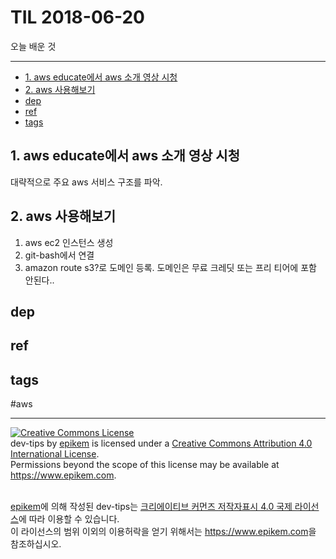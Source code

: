 # TIL 2018-06-20

오늘 배운 것

--------------------------


- [1. aws educate에서 aws 소개 영상 시청](#1-aws-educate에서-aws-소개-영상-시청)
- [2. aws 사용해보기](#2-aws-사용해보기)
- [dep](#dep)
- [ref](#ref)
- [tags](#tags)
## 1. aws educate에서 aws 소개 영상 시청

대략적으로 주요 aws 서비스 구조를 파악.

 
## 2. aws 사용해보기

1. aws ec2 인스턴스 생성
2. git-bash에서 연결
3. amazon route s3?로 도메인 등록. 도메인은 무료 크레딧 또는 프리 티어에 포함 안된다..



## dep

## ref

## tags
  #aws



--------------------------


<!-- license start -->

<a rel="license" href="http://creativecommons.org/licenses/by/4.0/"><img alt="Creative Commons License" style="border-width:0" src="https://i.creativecommons.org/l/by/4.0/88x31.png" /></a>
<br /><span xmlns:dct="http://purl.org/dc/terms/" property="dct:title">dev-tips</span> by <a xmlns:cc="http://creativecommons.org/ns#" href="https://www.github.com/epikem/dev-tips" property="cc:attributionName" rel="cc:attributionURL">epikem</a> is licensed under a <a rel="license" href="http://creativecommons.org/licenses/by/4.0/">Creative Commons Attribution 4.0 International License</a>.<br />Permissions beyond the scope of this license may be available at <a xmlns:cc="http://creativecommons.org/ns#" href="https://www.epikem.com" rel="cc:morePermissions">https://www.epikem.com</a>.

<br /><a xmlns:cc="http://creativecommons.org/ns#" href="https://www.github.com/epikem/dev-tips" property="cc:attributionName" rel="cc:attributionURL">epikem</a>에 의해 작성된 <span xmlns:dct="http://purl.org/dc/terms/" property="dct:title">dev-tips</span>는 <a rel="license" href="http://creativecommons.org/licenses/by/4.0/">크리에이티브 커먼즈 저작자표시 4.0 국제 라이선스</a>에 따라 이용할 수 있습니다.<br />이 라이선스의 범위 이외의 이용허락을 얻기 위해서는 <a xmlns:cc="http://creativecommons.org/ns#" href="https://www.epikem.com" rel="cc:morePermissions">https://www.epikem.com</a>을 참조하십시오.

<!-- license end -->